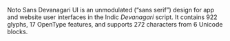 Noto Sans Devanagari UI is an unmodulated (“sans serif”) design for app and website user interfaces in the Indic _Devanagari_ script. It contains 922 glyphs, 17 OpenType features, and supports 272 characters from 6 Unicode blocks.